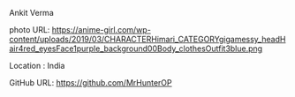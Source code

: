 Ankit Verma

photo
URL: https://anime-girl.com/wp-content/uploads/2019/03/CHARACTERHimari_CATEGORYgigamessy_headHair4red_eyesFace1purple_background00Body_clothesOutfit3blue.png

Location : India

GitHub URL: https://github.com/MrHunterOP
